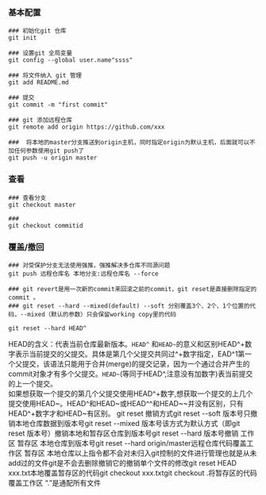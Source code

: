 
### 基本配置

```
### 初始化git 仓库
git init

### 设置git 全局变量
git config --global user.name"ssss"

### 将文件纳入 git 管理
git add README.md

### 提交
git commit -m "first commit"

### git 添加远程仓库
git remote add origin https://github.com/xxx

###  将本地的master分支推送到origin主机，同时指定origin为默认主机，后面就可以不加任何参数使用git push了
git push -u origin master

```

### 查看

```
### 查看分支
git checkout master

###
git checkout commitid

```

### 覆盖/撤回

```
### 对受保护分支无法使用强推，强推解决多仓库不同源问题
git push 远程仓库名 本地分支:远程仓库名 --force

### git revert是用一次新的commit来回滚之前的commit，git reset是直接删除指定的commit 。
### git reset --hard --mixed(default) --soft 分别覆盖3个、2个、1个位置的代码，--mixed（默认的参数）只会保留working copy里的代码

git reset --hard HEAD^

```

HEAD的含义：代表当前仓库最新版本。`HEAD^` 和`HEAD~`的意义和区别HEAD^+数字表示当前提交的父提交。具体是第几个父提交共同过^+数字指定，EAD^1第一个父提交，该语法只能用于合并(merge)的提交记录，因为一个通过合并产生的commit对象才有多个父提交。`HEAD~`(等同于HEAD^,注意没有加数字)表当前提交的上一个提交。<br>如果想获取一个提交的第几个父提交使用HEAD^+数字,想获取一个提交的上几个提交使用HEAD~。HEAD^和HEAD~或HEAD^^和HEAD~~并没有区别，只有HEAD^+数字才和HEAD~有区别。 git reset 撤销方式git reset --soft 版本号只撤销本地仓库数据到版本号git reset --mixed 版本号该方式为默认方式（即git reset 版本号）撤销本地和暂存区仓库到版本号git reset --hard 版本号撤销 工作区 暂存区 本地仓库到版本号git reset --hard origin/master远程仓库代码覆盖工作区 暂存区 本地仓库以上指令都不会对未归入git控制的文件进行管理也就是从未add过的文件git是不会去删除撤销它的撤销单个文件的修改git reset HEAD xxx.txt本地覆盖暂存区的代码git checkout xxx.txtgit checkout .将暂存区的代码覆盖工作区 “.”是通配所有文件
